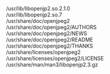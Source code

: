 /usr/lib/libopenjp2.so.2.1.0  
/usr/lib/libopenjp2.so.7  
/usr/share/doc/openjpeg2  
/usr/share/doc/openjpeg2/AUTHORS  
/usr/share/doc/openjpeg2/NEWS  
/usr/share/doc/openjpeg2/README  
/usr/share/doc/openjpeg2/THANKS  
/usr/share/licenses/openjpeg2  
/usr/share/licenses/openjpeg2/LICENSE  
/usr/share/man/man3/libopenjp2.3.gz  
